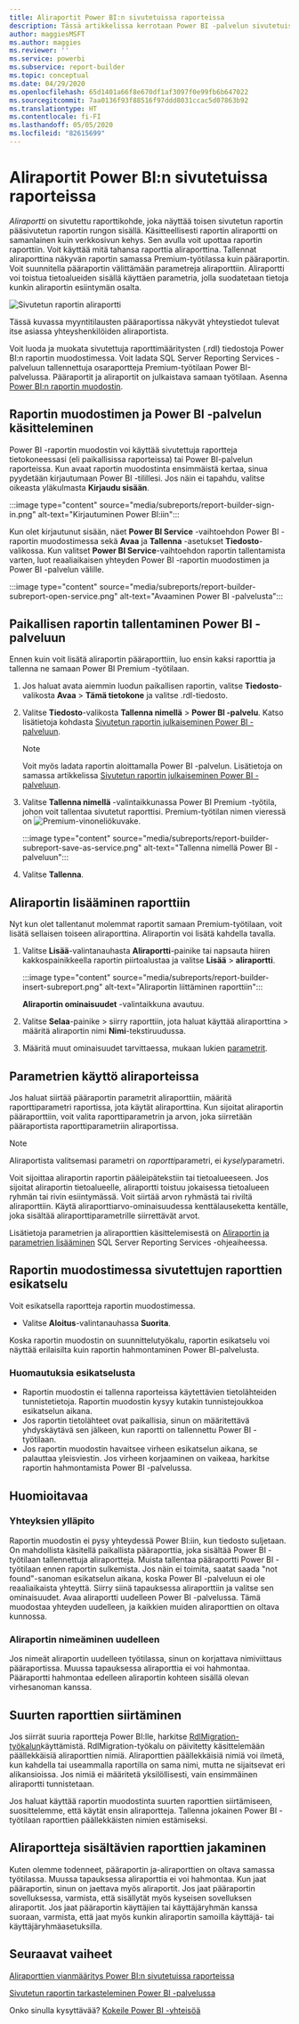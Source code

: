 ```yaml
---
title: Aliraportit Power BI:n sivutetuissa raporteissa
description: Tässä artikkelissa kerrotaan Power BI -palvelun sivutetuissa raporteissa tuetuista tietolähteistä ja siitä, miten yhteys muodostaa yhteyden Microsoft Azuren SQL-tietokannan tietolähteisiin.
author: maggiesMSFT
ms.author: maggies
ms.reviewer: ''
ms.service: powerbi
ms.subservice: report-builder
ms.topic: conceptual
ms.date: 04/29/2020
ms.openlocfilehash: 65d1401a66f8e670df1af3097f0e99fb6b647022
ms.sourcegitcommit: 7aa0136f93f88516f97ddd8031ccac5d07863b92
ms.translationtype: HT
ms.contentlocale: fi-FI
ms.lasthandoff: 05/05/2020
ms.locfileid: "82615699"
---
```

# <a name="subreports-in-power-bi-paginated-reports"></a>Aliraportit Power BI:n sivutetuissa raporteissa

*Aliraportti* on sivutettu raporttikohde, joka näyttää toisen sivutetun raportin pääsivutetun raportin rungon sisällä. Käsitteellisesti raportin aliraportti on samanlainen kuin verkkosivun kehys. Sen avulla voit upottaa raportin raporttiin. Voit käyttää mitä tahansa raporttia aliraporttina. Tallennat aliraporttina näkyvän raportin samassa Premium-työtilassa kuin pääraportin. Voit suunnitella pääraportin välittämään parametreja aliraporttiin. Aliraportti voi toistua tietoalueiden sisällä käyttäen parametria, jolla suodatetaan tietoja kunkin aliraportin esiintymän osalta.  
  
 ![Sivutetun raportin aliraportti](media/subreports/paginated-report-subreport.png "Sivutettujen raporttien aliraportit")  
  
 Tässä kuvassa myyntitilausten pääraportissa näkyvät yhteystiedot tulevat itse asiassa yhteyshenkilöiden aliraportista.  
  
Voit luoda ja muokata sivutettuja raporttimääritysten (.rdl) tiedostoja Power BI:n raportin muodostimessa. Voit ladata SQL Server Reporting Services -palveluun tallennettuja osaraportteja Premium-työtilaan Power BI-palvelussa. Pääraportit ja aliraportit on julkaistava samaan työtilaan. Asenna [Power BI:n raportin muodostin](https://go.microsoft.com/fwlink/?linkid=2086513).
  
## <a name="work-with-report-builder-and-the-power-bi-service"></a>Raportin muodostimen ja Power BI -palvelun käsitteleminen

Power BI -raportin muodostin voi käyttää sivutettuja raportteja tietokoneessasi (eli paikallisissa raporteissa) tai Power BI-palvelun raporteissa.  Kun avaat raportin muodostinta ensimmäistä kertaa, sinua pyydetään kirjautumaan Power BI -tilillesi. Jos näin ei tapahdu, valitse oikeasta yläkulmasta **Kirjaudu sisään**.

:::image type="content" source="media/subreports/report-builder-sign-in.png" alt-text="Kirjautuminen Power BI:iin":::

Kun olet kirjautunut sisään, näet **Power BI Service** -vaihtoehdon Power BI - raportin muodostimessa sekä **Avaa** ja **Tallenna** -asetukset **Tiedosto**-valikossa. Kun valitset **Power BI Service**-vaihtoehdon raportin tallentamista varten, luot reaaliaikaisen yhteyden Power BI -raportin muodostimen ja Power BI -palvelun välille. 

:::image type="content" source="media/subreports/report-builder-subreport-open-service.png" alt-text="Avaaminen Power BI -palvelusta":::

## <a name="save-a-local-report-to-the-power-bi-service"></a>Paikallisen raportin tallentaminen Power BI -palveluun

Ennen kuin voit lisätä aliraportin pääraporttiin, luo ensin kaksi raporttia ja tallenna ne samaan Power BI Premium -työtilaan. 

1. Jos haluat avata aiemmin luodun paikallisen raportin, valitse **Tiedosto**-valikosta **Avaa** > **Tämä tietokone** ja valitse .rdl-tiedosto.  

2. Valitse **Tiedosto**-valikosta **Tallenna nimellä** > **Power BI -palvelu**.  Katso lisätietoja kohdasta [Sivutetun raportin julkaiseminen Power BI -palveluun](paginated-reports-save-to-power-bi-service.md).

    > [!NOTE]
    > Voit myös ladata raportin aloittamalla Power BI -palvelun. Lisätietoja on samassa artikkelissa [Sivutetun raportin julkaiseminen Power BI -palveluun](paginated-reports-save-to-power-bi-service.md).

3. Valitse **Tallenna nimellä** -valintaikkunassa Power BI Premium -työtila, johon voit tallentaa sivutetut raporttisi.  Premium-työtilan nimen vieressä on ![Premium-vinoneliökuvake](media/subreports/report-builder-premium-diamond.png).

    :::image type="content" source="media/subreports/report-builder-subreport-save-as-service.png" alt-text="Tallenna nimellä Power BI -palveluun":::

4. Valitse **Tallenna**.

## <a name="add-a-subreport-to-a-report"></a>Aliraportin lisääminen raporttiin

Nyt kun olet tallentanut molemmat raportit samaan Premium-työtilaan, voit lisätä sellaisen toiseen aliraporttina. Aliraportin voi lisätä kahdella tavalla. 

1. Valitse **Lisää**-valintanauhasta **Aliraportti**-painike tai napsauta hiiren kakkospainikkeella raportin piirtoalustaa ja valitse **Lisää** > **aliraportti**.

    :::image type="content" source="media/subreports/report-builder-insert-subreport.png" alt-text="Aliraportin liittäminen raporttiin":::

    **Aliraportin ominaisuudet** -valintaikkuna avautuu.  

2. Valitse **Selaa**-painike > siirry raporttiin, jota haluat käyttää aliraporttina > määritä aliraportin nimi **Nimi**-tekstiruudussa.

3. Määritä muut ominaisuudet tarvittaessa, mukaan lukien [parametrit](#use-parameters-in-subreports).

## <a name="use-parameters-in-subreports"></a>Parametrien käyttö aliraporteissa  
 Jos haluat siirtää pääraportin parametrit aliraporttiin, määritä raporttiparametri raportissa, jota käytät aliraporttina. Kun sijoitat aliraportin pääraporttiin, voit valita raporttiparametrin ja arvon, joka siirretään pääraportista raporttiparametriin aliraportissa.  
  
> [!NOTE]  
> Aliraportista valitsemasi parametri on *raportti*parametri, ei *kysely*parametri.  
  
 Voit sijoittaa aliraportin raportin pääleipätekstiin tai tietoalueeseen. Jos sijoitat aliraportin tietoalueelle, aliraportti toistuu jokaisessa tietoalueen ryhmän tai rivin esiintymässä. Voit siirtää arvon ryhmästä tai riviltä aliraporttiin. Käytä aliraporttiarvo-ominaisuudessa kenttälauseketta kentälle, joka sisältää aliraporttiparametrille siirrettävät arvot.  
  
 Lisätietoja parametrien ja aliraporttien käsittelemisestä on [Aliraportin ja parametrien lisääminen](https://docs.microsoft.com/sql/reporting-services/report-design/add-a-subreport-and-parameters-report-builder-and-ssrs.md) SQL Server Reporting Services -ohjeaiheessa.  

## <a name="preview-paginated-reports-in-report-builder"></a>Raportin muodostimessa sivutettujen raporttien esikatselu

Voit esikatsella raportteja raportin muodostimessa.

- Valitse **Aloitus**-valintanauhassa **Suorita**. 

Koska raportin muodostin on suunnittelutyökalu, raportin esikatselu voi näyttää erilaisilta kuin raportin hahmontaminen Power BI-palvelusta.

### <a name="notes-about-previewing"></a>Huomautuksia esikatselusta

- Raportin muodostin ei tallenna raporteissa käytettävien tietolähteiden tunnistetietoja.  Raportin muodostin kysyy kutakin tunnistejoukkoa esikatselun aikana.  
- Jos raportin tietolähteet ovat paikallisia, sinun on määritettävä yhdyskäytävä sen jälkeen, kun raportti on tallennettu Power BI -työtilaan.
- Jos raportin muodostin havaitsee virheen esikatselun aikana, se palauttaa yleisviestin.  Jos virheen korjaaminen on vaikeaa, harkitse raportin hahmontamista Power BI -palvelussa.  

## <a name="considerations"></a>Huomioitavaa

### <a name="maintaining-the-connection"></a>Yhteyksien ylläpito

Raportin muodostin ei pysy yhteydessä Power BI:iin, kun tiedosto suljetaan.  On mahdollista käsitellä paikallista pääraporttia, joka sisältää Power BI -työtilaan tallennettuja aliraportteja. Muista tallentaa pääraportti Power BI -työtilaan ennen raportin sulkemista.  Jos näin ei toimita, saatat saada "not found"-sanoman esikatselun aikana, koska Power BI -palveluun ei ole reaaliaikaista yhteyttä.  Siirry siinä tapauksessa aliraporttiin ja valitse sen ominaisuudet.  Avaa aliraportti uudelleen Power BI -palvelussa.  Tämä muodostaa yhteyden uudelleen, ja kaikkien muiden aliraporttien on oltava kunnossa.

### <a name="renaming-a-subreport"></a>Aliraportin nimeäminen uudelleen

Jos nimeät aliraportin uudelleen työtilassa, sinun on korjattava nimiviittaus pääraportissa. Muussa tapauksessa aliraporttia ei voi hahmontaa. Pääraportti hahmontaa edelleen aliraportin kohteen sisällä olevan virhesanoman kanssa.

## <a name="migrate-large-reports"></a>Suurten raporttien siirtäminen

Jos siirrät suuria raportteja Power BI:lle, harkitse [RdlMigration-työkalun](../guidance/migrate-ssrs-reports-to-power-bi.md)käyttämistä.  RdlMigration-työkalu on päivitetty käsittelemään päällekkäisiä aliraporttien nimiä.  Aliraporttien päällekkäisiä nimiä voi ilmetä, kun kahdella tai useammalla raportilla on sama nimi, mutta ne sijaitsevat eri alikansioissa.  Jos nimiä ei määritetä yksilöllisesti, vain ensimmäinen aliraportti tunnistetaan.

Jos haluat käyttää raportin muodostinta suurten raporttien siirtämiseen, suosittelemme, että käytät ensin aliraportteja. Tallenna jokainen Power BI -työtilaan raporttien päällekkäisten nimien estämiseksi.

## <a name="share-reports-with-subreports"></a>Aliraportteja sisältävien raporttien jakaminen

Kuten olemme todenneet, pääraportin ja-aliraporttien on oltava samassa työtilassa. Muussa tapauksessa aliraporttia ei voi hahmontaa. Kun jaat pääraportin, sinun on jaettava myös aliraportit. Jos jaat pääraportin sovelluksessa, varmista, että sisällytät myös kyseisen sovelluksen aliraportit. Jos jaat pääraportin käyttäjien tai käyttäjäryhmän kanssa suoraan, varmista, että jaat myös kunkin aliraportin samoilla käyttäjä- tai käyttäjäryhmäasetuksilla.
  
## <a name="next-steps"></a>Seuraavat vaiheet

[Aliraporttien vianmääritys Power BI:n sivutetuissa raporteissa](subreports-troubleshoot.md)

[Sivutetun raportin tarkasteleminen Power BI -palvelussa](../consumer/paginated-reports-view-power-bi-service.md)

Onko sinulla kysyttävää? [Kokeile Power BI -yhteisöä](https://community.powerbi.com/)
